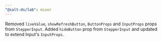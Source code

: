 ```yaml
---
"@salt-ds/lab": minor
---
```


Removed `liveValue`, `showRefreshButton`, `ButtonProps` and `InputProps` props from `StepperInput`.
Added `hideButton` prop from `StepperInput` and updated to extend Input's `InputProps`.
